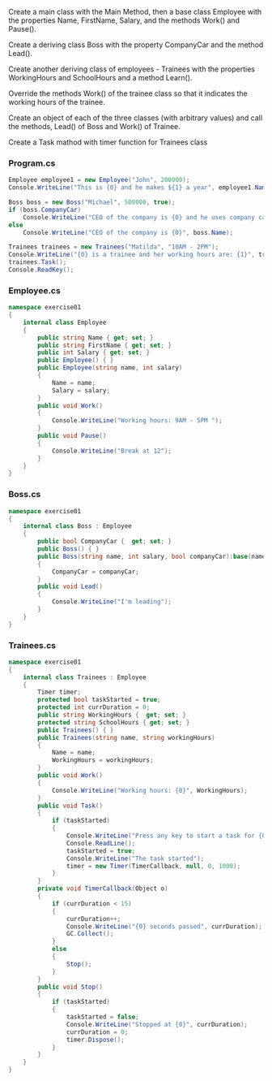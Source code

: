Create a main class with the Main Method, then a base class Employee with the properties Name, FirstName, Salary, and the methods Work() and Pause().

Create a deriving class Boss with the property CompanyCar and the method Lead().  

Create another deriving class of employees - Trainees with the properties WorkingHours and SchoolHours and a method Learn().

Override the methods Work() of the trainee class so that it indicates the working hours of the trainee.

Create an object of each of the three classes (with arbitrary values) and call the methods, Lead() of Boss and Work() of Trainee.

Create a Task mathod with timer function for Trainees class
### Program.cs
```cs
Employee employee1 = new Employee("John", 200000);
Console.WriteLine("This is {0} and he makes ${1} a year", employee1.Name, employee1.Salary);

Boss boss = new Boss("Michael", 500000, true);
if (boss.CompanyCar)
    Console.WriteLine("CEO of the company is {0} and he uses company car", boss.Name);
else
    Console.WriteLine("CEO of the company is {0}", boss.Name);

Trainees trainees = new Trainees("Matilda", "10AM - 2PM");
Console.WriteLine("{0} is a trainee and her working hours are: {1}", trainees.Name, trainees.WorkingHours);
trainees.Task();
Console.ReadKey();
```
### Employee.cs
```cs
namespace exercise01
{
    internal class Employee
    {
        public string Name { get; set; }
        public string FirstName { get; set; }
        public int Salary { get; set; }
        public Employee() { }
        public Employee(string name, int salary) 
        {
            Name = name;
            Salary = salary;
        }
        public void Work()
        {
            Console.WriteLine("Working hours: 9AM - 5PM ");
        }
        public void Pause() 
        {
            Console.WriteLine("Break at 12");
        }
    }
}
```
### Boss.cs
```cs
namespace exercise01
{
    internal class Boss : Employee
    {
        public bool CompanyCar {  get; set; }
        public Boss() { }
        public Boss(string name, int salary, bool companyCar):base(name, salary)
        {
            CompanyCar = companyCar;
        }
        public void Lead() 
        {
            Console.WriteLine("I'm leading");
        }
    }
}
```
### Trainees.cs
```cs
namespace exercise01
{
    internal class Trainees : Employee
    {
        Timer timer;
        protected bool taskStarted = true;
        protected int currDuration = 0;
        public string WorkingHours {  get; set; }
        protected string SchoolHours { get; set; }
        public Trainees() { }
        public Trainees(string name, string workingHours) 
        {
            Name = name;
            WorkingHours = workingHours;
        }
        public void Work() 
        {
            Console.WriteLine("Working hours: {0}", WorkingHours);
        }
        public void Task()
        {
            if (taskStarted)
            {
                Console.WriteLine("Press any key to start a task for {0}", Name);
                Console.ReadLine();
                taskStarted = true;
                Console.WriteLine("The task started");
                timer = new Timer(TimerCallback, null, 0, 1000);
            }
        }
        private void TimerCallback(Object o)
        {
            if (currDuration < 15)
            {
                currDuration++;
                Console.WriteLine("{0} seconds passed", currDuration);
                GC.Collect();
            }
            else
            {
                Stop();
            }
        }
        public void Stop()
        {
            if (taskStarted)
            {
                taskStarted = false;
                Console.WriteLine("Stopped at {0}", currDuration);
                currDuration = 0;
                timer.Dispose();
            }
        }
    }
}
```
